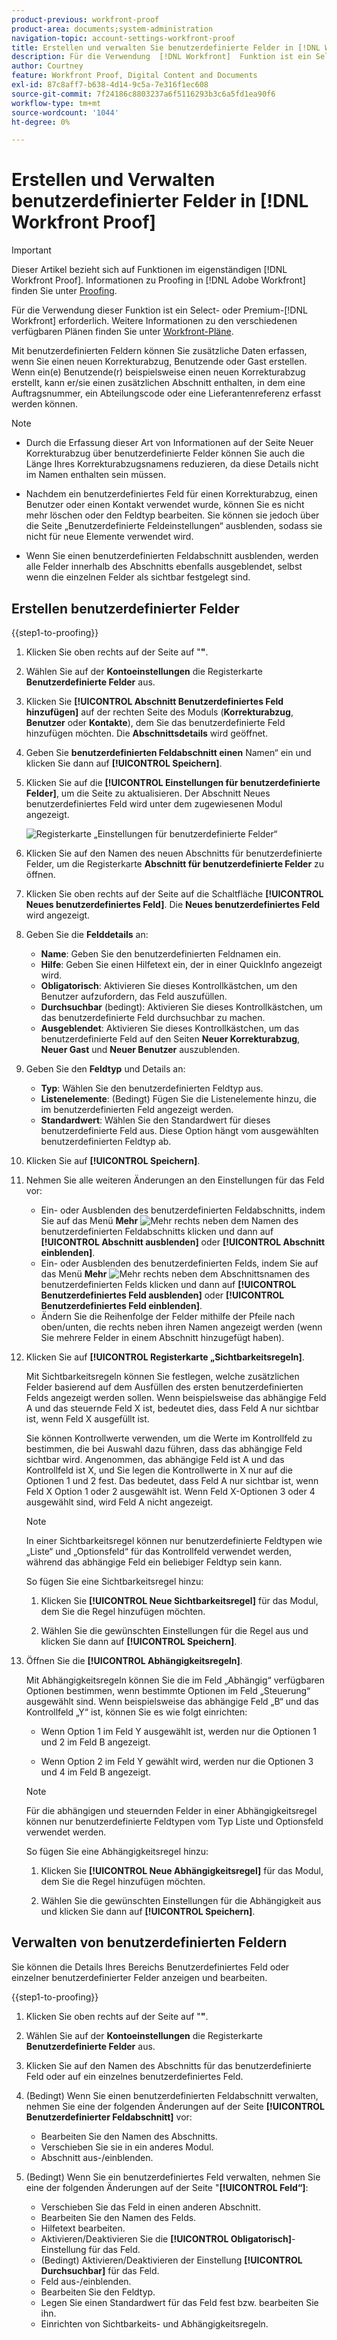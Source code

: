 ```yaml
---
product-previous: workfront-proof
product-area: documents;system-administration
navigation-topic: account-settings-workfront-proof
title: Erstellen und verwalten Sie benutzerdefinierte Felder in [!DNL Workfront Proof]
description: Für die Verwendung  [!DNL Workfront]  Funktion ist ein Select- oder Premium-Plan erforderlich. Weitere Informationen zu den verschiedenen verfügbaren Plänen finden Sie unter Workfront-Pläne .
author: Courtney
feature: Workfront Proof, Digital Content and Documents
exl-id: 87c8aff7-b638-4d14-9c5a-7e316f1ec608
source-git-commit: 7f24186c8803237a6f5116293b3c6a5fd1ea90f6
workflow-type: tm+mt
source-wordcount: '1044'
ht-degree: 0%

---
```


# Erstellen und Verwalten benutzerdefinierter Felder in [!DNL Workfront Proof]

<!-- Audited: 4/2025 -->

>[!IMPORTANT]
>
>Dieser Artikel bezieht sich auf Funktionen im eigenständigen [!DNL Workfront Proof]. Informationen zu Proofing in [!DNL Adobe Workfront] finden Sie unter [Proofing](../../../review-and-approve-work/proofing/proofing.md).

Für die Verwendung dieser Funktion ist ein Select- oder Premium-[!DNL Workfront] erforderlich. Weitere Informationen zu den verschiedenen verfügbaren Plänen finden Sie unter [Workfront-Pläne](https://business.adobe.com/de/products/workfront/pricing.html).

Mit benutzerdefinierten Feldern können Sie zusätzliche Daten erfassen, wenn Sie einen neuen Korrekturabzug, Benutzende oder Gast erstellen. Wenn ein(e) Benutzende(r) beispielsweise einen neuen Korrekturabzug erstellt, kann er/sie einen zusätzlichen Abschnitt enthalten, in dem eine Auftragsnummer, ein Abteilungscode oder eine Lieferantenreferenz erfasst werden können.

>[!NOTE]
>
>* Durch die Erfassung dieser Art von Informationen auf der Seite Neuer Korrekturabzug über benutzerdefinierte Felder können Sie auch die Länge Ihres Korrekturabzugsnamens reduzieren, da diese Details nicht im Namen enthalten sein müssen.
>
>* Nachdem ein benutzerdefiniertes Feld für einen Korrekturabzug, einen Benutzer oder einen Kontakt verwendet wurde, können Sie es nicht mehr löschen oder den Feldtyp bearbeiten. Sie können sie jedoch über die Seite „Benutzerdefinierte Feldeinstellungen“ ausblenden, sodass sie nicht für neue Elemente verwendet wird.
>
>* Wenn Sie einen benutzerdefinierten Feldabschnitt ausblenden, werden alle Felder innerhalb des Abschnitts ebenfalls ausgeblendet, selbst wenn die einzelnen Felder als sichtbar festgelegt sind.

## Erstellen benutzerdefinierter Felder

{{step1-to-proofing}}

1. Klicken Sie oben rechts auf der Seite auf &quot;**&quot;**.

1. Wählen Sie auf der **Kontoeinstellungen** die Registerkarte **Benutzerdefinierte Felder** aus.

1. Klicken Sie **[!UICONTROL Abschnitt Benutzerdefiniertes Feld hinzufügen]** auf der rechten Seite des Moduls (**Korrekturabzug**, **Benutzer** oder **Kontakte**), dem Sie das benutzerdefinierte Feld hinzufügen möchten. Die **Abschnittsdetails** wird geöffnet.

1. Geben Sie **benutzerdefinierten Feldabschnitt einen** Namen“ ein und klicken Sie dann auf **[!UICONTROL Speichern]**.

1. Klicken Sie auf die **[!UICONTROL Einstellungen für benutzerdefinierte Felder]**, um die Seite zu aktualisieren. Der Abschnitt Neues benutzerdefiniertes Feld wird unter dem zugewiesenen Modul angezeigt.

   ![Registerkarte „Einstellungen für benutzerdefinierte Felder“](assets/custom-field-settings-tab.png)

1. Klicken Sie auf den Namen des neuen Abschnitts für benutzerdefinierte Felder, um die Registerkarte **Abschnitt für benutzerdefinierte Felder** zu öffnen.

1. Klicken Sie oben rechts auf der Seite auf die Schaltfläche **[!UICONTROL Neues benutzerdefiniertes Feld]**. Die **Neues benutzerdefiniertes Feld** wird angezeigt.

1. Geben Sie die **Felddetails** an:

   * **Name**: Geben Sie den benutzerdefinierten Feldnamen ein.
   * **Hilfe**: Geben Sie einen Hilfetext ein, der in einer QuickInfo angezeigt wird.
   * **Obligatorisch**: Aktivieren Sie dieses Kontrollkästchen, um den Benutzer aufzufordern, das Feld auszufüllen.
   * **Durchsuchbar** (bedingt): Aktivieren Sie dieses Kontrollkästchen, um das benutzerdefinierte Feld durchsuchbar zu machen.
   * **Ausgeblendet**: Aktivieren Sie dieses Kontrollkästchen, um das benutzerdefinierte Feld auf den Seiten **Neuer Korrekturabzug**, **Neuer Gast** und **Neuer Benutzer** auszublenden.

1. Geben Sie den **Feldtyp** und Details an:

   * **Typ**: Wählen Sie den benutzerdefinierten Feldtyp aus.
   * **Listenelemente**: (Bedingt) Fügen Sie die Listenelemente hinzu, die im benutzerdefinierten Feld angezeigt werden.
   * **Standardwert**: Wählen Sie den Standardwert für dieses benutzerdefinierte Feld aus. Diese Option hängt vom ausgewählten benutzerdefinierten Feldtyp ab.

1. Klicken Sie auf **[!UICONTROL Speichern]**.

1. Nehmen Sie alle weiteren Änderungen an den Einstellungen für das Feld vor:

   * Ein- oder Ausblenden des benutzerdefinierten Feldabschnitts, indem Sie auf das Menü **Mehr** ![Mehr](assets/more-button-small.png) rechts neben dem Namen des benutzerdefinierten Feldabschnitts klicken und dann auf **[!UICONTROL Abschnitt ausblenden]** oder **[!UICONTROL Abschnitt einblenden]**.
   * Ein- oder Ausblenden des benutzerdefinierten Felds, indem Sie auf das Menü **Mehr** ![Mehr](assets/more-button-small.png) rechts neben dem Abschnittsnamen des benutzerdefinierten Felds klicken und dann auf **[!UICONTROL Benutzerdefiniertes Feld ausblenden]** oder **[!UICONTROL Benutzerdefiniertes Feld einblenden]**.
   * Ändern Sie die Reihenfolge der Felder mithilfe der Pfeile nach oben/unten, die rechts neben ihren Namen angezeigt werden (wenn Sie mehrere Felder in einem Abschnitt hinzugefügt haben).

1. Klicken Sie auf **[!UICONTROL Registerkarte „Sichtbarkeitsregeln]**.

   Mit Sichtbarkeitsregeln können Sie festlegen, welche zusätzlichen Felder basierend auf dem Ausfüllen des ersten benutzerdefinierten Felds angezeigt werden sollen. Wenn beispielsweise das abhängige Feld A und das steuernde Feld X ist, bedeutet dies, dass Feld A nur sichtbar ist, wenn Feld X ausgefüllt ist.

   Sie können Kontrollwerte verwenden, um die Werte im Kontrollfeld zu bestimmen, die bei Auswahl dazu führen, dass das abhängige Feld sichtbar wird. Angenommen, das abhängige Feld ist A und das Kontrollfeld ist X, und Sie legen die Kontrollwerte in X nur auf die Optionen 1 und 2 fest. Das bedeutet, dass Feld A nur sichtbar ist, wenn Feld X Option 1 oder 2 ausgewählt ist. Wenn Feld X-Optionen 3 oder 4 ausgewählt sind, wird Feld A nicht angezeigt.

   >[!NOTE]
   >
   >In einer Sichtbarkeitsregel können nur benutzerdefinierte Feldtypen wie „Liste“ und „Optionsfeld“ für das Kontrollfeld verwendet werden, während das abhängige Feld ein beliebiger Feldtyp sein kann.

   So fügen Sie eine Sichtbarkeitsregel hinzu:

   1. Klicken Sie **[!UICONTROL Neue Sichtbarkeitsregel]** für das Modul, dem Sie die Regel hinzufügen möchten.

   1. Wählen Sie die gewünschten Einstellungen für die Regel aus und klicken Sie dann auf **[!UICONTROL Speichern]**.

1. Öffnen Sie die **[!UICONTROL Abhängigkeitsregeln]**.

   Mit Abhängigkeitsregeln können Sie die im Feld „Abhängig“ verfügbaren Optionen bestimmen, wenn bestimmte Optionen im Feld „Steuerung“ ausgewählt sind. Wenn beispielsweise das abhängige Feld „B“ und das Kontrollfeld „Y“ ist, können Sie es wie folgt einrichten:

   * Wenn Option 1 im Feld Y ausgewählt ist, werden nur die Optionen 1 und 2 im Feld B angezeigt.

   * Wenn Option 2 im Feld Y gewählt wird, werden nur die Optionen 3 und 4 im Feld B angezeigt.

   >[!NOTE]
   >
   >Für die abhängigen und steuernden Felder in einer Abhängigkeitsregel können nur benutzerdefinierte Feldtypen vom Typ Liste und Optionsfeld verwendet werden.

   So fügen Sie eine Abhängigkeitsregel hinzu:

   1. Klicken Sie **[!UICONTROL Neue Abhängigkeitsregel]** für das Modul, dem Sie die Regel hinzufügen möchten.

   1. Wählen Sie die gewünschten Einstellungen für die Abhängigkeit aus und klicken Sie dann auf **[!UICONTROL Speichern]**.

## Verwalten von benutzerdefinierten Feldern

Sie können die Details Ihres Bereichs Benutzerdefiniertes Feld oder einzelner benutzerdefinierter Felder anzeigen und bearbeiten.

{{step1-to-proofing}}

1. Klicken Sie oben rechts auf der Seite auf &quot;**&quot;**.

1. Wählen Sie auf der **Kontoeinstellungen** die Registerkarte **Benutzerdefinierte Felder** aus.

1. Klicken Sie auf den Namen des Abschnitts für das benutzerdefinierte Feld oder auf ein einzelnes benutzerdefiniertes Feld.

1. (Bedingt) Wenn Sie einen benutzerdefinierten Feldabschnitt verwalten, nehmen Sie eine der folgenden Änderungen auf der Seite **[!UICONTROL Benutzerdefinierter Feldabschnitt]** vor:

   * Bearbeiten Sie den Namen des Abschnitts.
   * Verschieben Sie sie in ein anderes Modul.
   * Abschnitt aus-/einblenden.

1. (Bedingt) Wenn Sie ein benutzerdefiniertes Feld verwalten, nehmen Sie eine der folgenden Änderungen auf der Seite &quot;**[!UICONTROL Feld“]**:

   * Verschieben Sie das Feld in einen anderen Abschnitt.
   * Bearbeiten Sie den Namen des Felds.
   * Hilfetext bearbeiten.
   * Aktivieren/Deaktivieren Sie die **[!UICONTROL Obligatorisch]**-Einstellung für das Feld.
   * (Bedingt) Aktivieren/Deaktivieren der Einstellung **[!UICONTROL Durchsuchbar]** für das Feld.
   * Feld aus-/einblenden.
   * Bearbeiten Sie den Feldtyp.
   * Legen Sie einen Standardwert für das Feld fest bzw. bearbeiten Sie ihn.
   * Einrichten von Sichtbarkeits- und Abhängigkeitsregeln.
